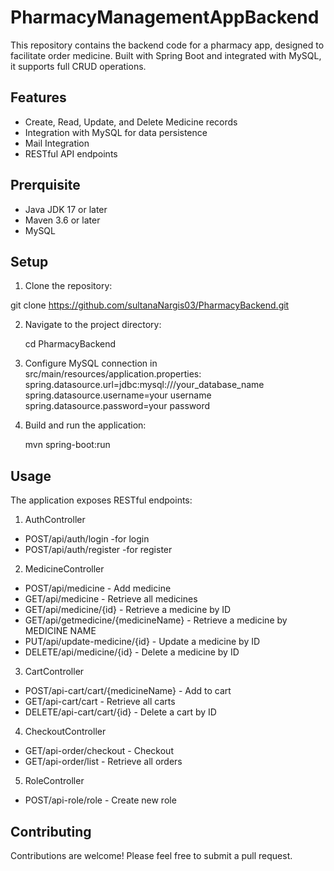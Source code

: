
# PharmacyManagementAppBackend

This repository contains the backend code for a pharmacy app, designed to facilitate order medicine. Built with Spring Boot and integrated with MySQL, it supports full CRUD operations.


## Features

- Create, Read, Update, and Delete Medicine records 
- Integration with MySQL for data persistence
- Mail Integration
- RESTful API endpoints


## Prerquisite
-  Java JDK 17 or later
- Maven 3.6 or later
- MySQL
## Setup
1. Clone the repository:

git clone 
    https://github.com/sultanaNargis03/PharmacyBackend.git

2. Navigate to the project directory:

    cd PharmacyBackend

3. Configure MySQL connection in src/main/resources/application.properties:
spring.datasource.url=jdbc:mysql:///your_database_name
spring.datasource.username=your username
spring.datasource.password=your password

4. Build and run the application:

    mvn spring-boot:run
## Usage
The application exposes RESTful endpoints:

1. AuthController
- POST/api/auth/login -for login
- POST/api/auth/register -for register

2. MedicineController
- POST/api/medicine - Add medicine
- GET/api/medicine - Retrieve all medicines
- GET/api/medicine/{id} - Retrieve a medicine by ID
- GET/api/getmedicine/{medicineName} - Retrieve a medicine by  MEDICINE NAME
- PUT/api/update-medicine/{id} - Update a medicine by ID
- DELETE/api/medicine/{id} - Delete a medicine by ID
3. CartController
- POST/api-cart/cart/{medicineName} - Add to cart
- GET/api-cart/cart - Retrieve all carts
- DELETE/api-cart/cart/{id} - Delete a cart by ID
4. CheckoutController
- GET/api-order/checkout - Checkout
- GET/api-order/list - Retrieve all orders

5. RoleController
- POST/api-role/role - Create new role
## Contributing
Contributions are welcome! Please feel free to submit a pull request.

